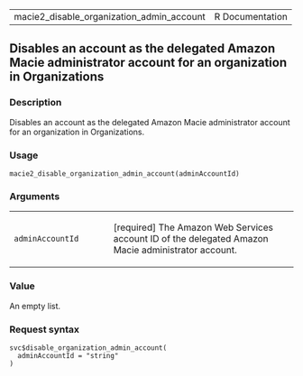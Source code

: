 <table style="width: 100%;">
<tbody>
<tr class="odd">
<td>macie2_disable_organization_admin_account</td>
<td style="text-align: right;">R Documentation</td>
</tr>
</tbody>
</table>

## Disables an account as the delegated Amazon Macie administrator account for an organization in Organizations

### Description

Disables an account as the delegated Amazon Macie administrator account
for an organization in Organizations.

### Usage

    macie2_disable_organization_admin_account(adminAccountId)

### Arguments

<table>
<colgroup>
<col style="width: 35%" />
<col style="width: 65%" />
</colgroup>
<tbody>
<tr class="odd">
<td><code
id="macie2_disable_organization_admin_account_:_adminAccountId">adminAccountId</code></td>
<td><p>[required] The Amazon Web Services account ID of the delegated
Amazon Macie administrator account.</p></td>
</tr>
</tbody>
</table>

### Value

An empty list.

### Request syntax

    svc$disable_organization_admin_account(
      adminAccountId = "string"
    )
